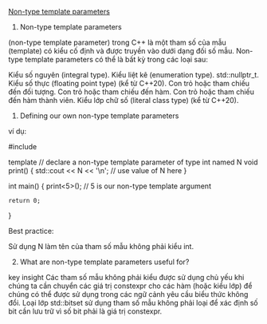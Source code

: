 [Non-type template parameters](https://www.learncpp.com/cpp-tutorial/non-type-template-parameters/)

1. Non-type template parameters

(non-type template parameter) trong C++ là một tham số của mẫu (template) có kiểu cố định và được truyền vào dưới dạng đối số mẫu. Non-type template parameters có thể là bất kỳ trong các loại sau:

Kiểu số nguyên (integral type).
Kiểu liệt kê (enumeration type).
std::nullptr_t.
Kiểu số thực (floating point type) (kể từ C++20).
Con trỏ hoặc tham chiếu đến đối tượng.
Con trỏ hoặc tham chiếu đến hàm.
Con trỏ hoặc tham chiếu đến hàm thành viên.
Kiểu lớp chữ số (literal class type) (kể từ C++20).

1. Defining our own non-type template parameters

ví dụ:

#include <iostream>

template <int N> // declare a non-type template parameter of type int named N
void print()
{
    std::cout << N << '\n'; // use value of N here
}

int main()
{
    print<5>(); // 5 is our non-type template argument

    return 0;
}

Best practice:

Sử dụng N làm tên của tham số mẫu không phải kiểu int.

2. What are non-type template parameters useful for?

key insight
Các tham số mẫu không phải kiểu được sử dụng chủ yếu khi chúng ta cần chuyển các giá trị constexpr cho các hàm (hoặc kiểu lớp) để chúng có thể được sử dụng trong các ngữ cảnh yêu cầu biểu thức không đổi. Loại lớp std::bitset sử dụng tham số mẫu không phải loại để xác định số bit cần lưu trữ vì số bit phải là giá trị constexpr.
